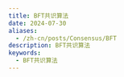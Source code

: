 ```yaml
---
title: BFT共识算法
date: 2024-07-30
aliases:
  - /zh-cn/posts/Consensus/BFT
description: BFT共识算法
keywords:
  - BFT共识算法
---
```

